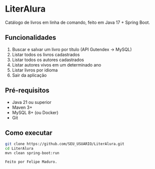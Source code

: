 # LiterAlura

Catálogo de livros em linha de comando, feito em Java 17 + Spring Boot.

## Funcionalidades

1. Buscar e salvar um livro por título (API Gutendex → MySQL)  
2. Listar todos os livros cadastrados  
3. Listar todos os autores cadastrados  
4. Listar autores vivos em um determinado ano  
5. Listar livros por idioma  
6. Sair da aplicação  

## Pré-requisitos

- Java 21 ou superior  
- Maven 3+  
- MySQL 8+ (ou Docker)  
- Git

## Como executar

```bash
git clone https://github.com/SEU_USUARIO/LiterAlura.git
cd LiterAlura
mvn clean spring-boot:run

Feito por Felipe Maduro.


